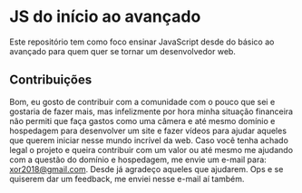# JS do início ao avançado
Este repositório tem como foco ensinar JavaScript desde do básico ao avançado para quem quer se tornar um desenvolvedor web.
## Contribuições
 Bom, eu gosto de contribuir com a comunidade com o pouco que sei e gostaria de fazer mais, mas infelizmente por hora minha situação 
 financeira não permiti que faça gastos como uma câmera e até mesmo domínio e hospedagem para desenvolver um site e fazer vídeos para
 ajudar aqueles que querem iniciar nesse mundo incrível da web. Caso você tenha achado legal o projeto e queira contribuir com um valor ou até mesmo me ajudando com a questão do domínio e hospedagem, me envie um e-mail para: xor2018@gmail.com. Desde já agradeço aqueles que 
 ajudarem. Ops e se quiserem dar um feedback, me enviei nesse e-mail aí também.  
